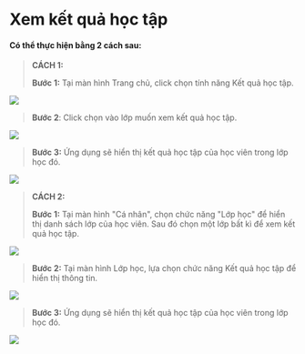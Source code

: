 # Xem kết quả học tập

#### Có thể thực hiện bằng 2 cách sau:

> **CÁCH 1:**
>
> **Bước 1:** Tại màn hình Trang chủ, click chọn tính năng Kết quả học tập.

![](<../.gitbook/assets/1 (8).jpg>)

> **Bước 2**: Click chọn vào lớp muốn xem kết quả học tập.

![](<../.gitbook/assets/2 (8).jpg>)

> **Bước 3:** Ứng dụng sẽ hiển thị kết quả học tập của học viên trong lớp học đó.&#x20;

![](<../.gitbook/assets/3 (7).jpg>)

> **CÁCH 2:**
>
> **Bước 1:** Tại màn hình "Cá nhân", chọn chức năng "Lớp học" để hiển thị danh sách lớp của học viên. Sau đó chọn một lớp bất kì để xem kết quả học tập.

![](<../.gitbook/assets/7 (2).jpg>)

> **Bước 2:** Tại màn hình Lớp học, lựa chọn chức năng Kết quả học tập để hiển thị thông tin.

![](<../.gitbook/assets/8 (2).jpg>)

> **Bước 3:** Ứng dụng sẽ hiển thị kết quả học tập của học viên trong lớp học đó.&#x20;

![](<../.gitbook/assets/3 (6).jpg>)
